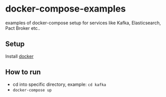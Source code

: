 # docker-compose-examples
examples of docker-compose setup for services like Kafka, Elasticsearch, Pact Broker etc..

## Setup
Install [docker](https://www.docker.com/get-docker)

## How to run
- cd into specific directory, example: `cd kafka`
- `docker-compose up` 
